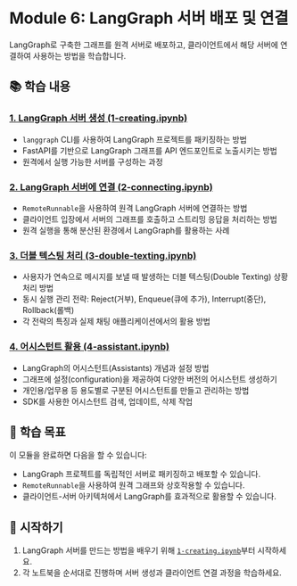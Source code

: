 # Module 6: LangGraph 서버 배포 및 연결

LangGraph로 구축한 그래프를 원격 서버로 배포하고, 클라이언트에서 해당 서버에 연결하여 사용하는 방법을 학습합니다.

## 📚 학습 내용

### [1. LangGraph 서버 생성 (1-creating.ipynb)](1-creating.ipynb)

- `langgraph` CLI를 사용하여 LangGraph 프로젝트를 패키징하는 방법
- FastAPI를 기반으로 LangGraph 그래프를 API 엔드포인트로 노출시키는 방법
- 원격에서 실행 가능한 서버를 구성하는 과정

### [2. LangGraph 서버에 연결 (2-connecting.ipynb)](2-connecting.ipynb)

- `RemoteRunnable`을 사용하여 원격 LangGraph 서버에 연결하는 방법
- 클라이언트 입장에서 서버의 그래프를 호출하고 스트리밍 응답을 처리하는 방법
- 원격 실행을 통해 분산된 환경에서 LangGraph를 활용하는 사례

### [3. 더블 텍스팅 처리 (3-double-texting.ipynb)](3-double-texting.ipynb)

- 사용자가 연속으로 메시지를 보낼 때 발생하는 더블 텍스팅(Double Texting) 상황 처리 방법
- 동시 실행 관리 전략: Reject(거부), Enqueue(큐에 추가), Interrupt(중단), Rollback(롤백)
- 각 전략의 특징과 실제 채팅 애플리케이션에서의 활용 방법

### [4. 어시스턴트 활용 (4-assistant.ipynb)](4-assistant.ipynb)

- LangGraph의 어시스턴트(Assistants) 개념과 설정 방법
- 그래프에 설정(configuration)을 제공하여 다양한 버전의 어시스턴트 생성하기
- 개인용/업무용 등 용도별로 구분된 어시스턴트를 만들고 관리하는 방법
- SDK를 사용한 어시스턴트 검색, 업데이트, 삭제 작업

## 🎯 학습 목표

이 모듈을 완료하면 다음을 할 수 있습니다:

- LangGraph 프로젝트를 독립적인 서버로 패키징하고 배포할 수 있습니다.
- `RemoteRunnable`을 사용하여 원격 그래프와 상호작용할 수 있습니다.
- 클라이언트-서버 아키텍처에서 LangGraph를 효과적으로 활용할 수 있습니다.

## 🚀 시작하기

1. LangGraph 서버를 만드는 방법을 배우기 위해 [`1-creating.ipynb`](1-creating.ipynb)부터 시작하세요.
2. 각 노트북을 순서대로 진행하며 서버 생성과 클라이언트 연결 과정을 학습하세요.
